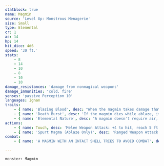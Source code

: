 ```yaml
---
statblock: true
name: Magmin
source: 'Level Up: Monstrous Menagerie'
size: Small
type: Elemental
cr: 1
ac: 14
hp: 14
hit_dice: 4d6
speed: '30 ft.'
stats:
    - 8
    - 14
    - 10
    - 8
    - 10
    - 10
damage_resistances: 'damage from nonmagical weapons'
damage_immunities: 'cold, fire'
senses: 'passive Perception 10'
languages: Ignan
traits:
    - { name: 'Blazing Blood', desc: "When the magmin takes damage that doesn't kill it, or when it is subjected to fire damage, its magma shell cracks and it is set ablaze. While ablaze, the magmin sheds bright light for 10 feet and dim light for an additional 10 feet. If the magmin is subjected to cold damage while ablaze, this flame is extinguished. The magmin can also set itself ablaze or extinguish itself as an action." }
    - { name: 'Death Burst', desc: 'If the magmin dies while ablaze, it explodes in a burst of magma. Each creature within 10 feet makes a DC 11 Dexterity saving throw, taking 7 (2d6) fire damage on a failed save. Unattended flammable objects in the area are ignited.' }
    - { name: 'Elemental Nature', desc: "A magmin doesn't require air, sustenance, or sleep." }
actions:
    - { name: Touch, desc: 'Melee Weapon Attack: +4 to hit, reach 5 ft., one target. Hit: 5 (1d6 + 2) fire damage. If the magmin is ablaze and the target is a creature, it suffers 5 (1d10) ongoing fire damage until a creature takes an action to extinguish the flame on the target.' }
    - { name: 'Spurt Magma (Ablaze Only)', desc: 'Ranged Weapon Attack: +5 to hit, range 30 ft., one target. Hit: 5 (1d6 + 2) fire damage.' }
combat:
    - { name: 'A MAGMIN WITH AN INTACT SHELL TRIES TO AVOID COMBAT', desc: "WHILE ABLAZE, IT SETS ENEMIES ON FIRE WITH ITS TOUCH, USING SPURT MAGMA WHEN IT CAN'T REACH MELEE RANGE." }

---
```

```statblock
monster: Magmin
```
